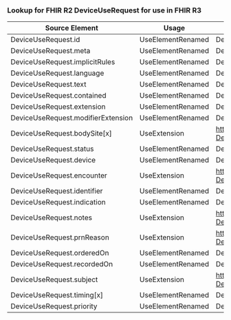 ### Lookup for FHIR R2 DeviceUseRequest for use in FHIR R3

| Source Element | Usage | Target |
| -------------- | ----- | ------ |
| DeviceUseRequest.id | UseElementRenamed | DeviceRequest.id |
| DeviceUseRequest.meta | UseElementRenamed | DeviceRequest.meta |
| DeviceUseRequest.implicitRules | UseElementRenamed | DeviceRequest.implicitRules |
| DeviceUseRequest.language | UseElementRenamed | DeviceRequest.language |
| DeviceUseRequest.text | UseElementRenamed | DeviceRequest.text |
| DeviceUseRequest.contained | UseElementRenamed | DeviceRequest.contained |
| DeviceUseRequest.extension | UseElementRenamed | DeviceRequest.extension |
| DeviceUseRequest.modifierExtension | UseElementRenamed | DeviceRequest.modifierExtension |
| DeviceUseRequest.bodySite[x] | UseExtension | http://hl7.org/fhir/1.0/StructureDefinition/extension-DeviceUseRequest.bodySite |
| DeviceUseRequest.status | UseElementRenamed | DeviceRequest.status |
| DeviceUseRequest.device | UseElementRenamed | DeviceRequest.code[x] |
| DeviceUseRequest.encounter | UseExtension | http://hl7.org/fhir/1.0/StructureDefinition/extension-DeviceUseRequest.encounter |
| DeviceUseRequest.identifier | UseElementRenamed | DeviceRequest.identifier |
| DeviceUseRequest.indication | UseElementRenamed | DeviceRequest.reasonCode |
| DeviceUseRequest.notes | UseExtension | http://hl7.org/fhir/1.0/StructureDefinition/extension-DeviceUseRequest.notes |
| DeviceUseRequest.prnReason | UseExtension | http://hl7.org/fhir/1.0/StructureDefinition/extension-DeviceUseRequest.prnReason |
| DeviceUseRequest.orderedOn | UseElementRenamed | DeviceRequest.occurrence[x] |
| DeviceUseRequest.recordedOn | UseElementRenamed | DeviceRequest.authoredOn |
| DeviceUseRequest.subject | UseExtension | http://hl7.org/fhir/1.0/StructureDefinition/extension-DeviceUseRequest.subject |
| DeviceUseRequest.timing[x] | UseElementRenamed | DeviceRequest.occurrence[x] |
| DeviceUseRequest.priority | UseElementRenamed | DeviceRequest.priority |
